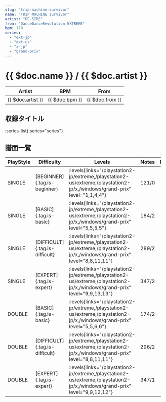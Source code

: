 ```yaml
---
slug: "trip-machine-survivor"
name: "TRIP MACHINE survivor"
artist: "DE-SIRE"
from: "DanceDanceRevolution EXTREME"
bpm: 170
series:
  - "ext-jp"
  - "ext-us"
  - "x-jp"
  - "grand-prix"
---
```


# {{ $doc.name }} / {{ $doc.artist }}

|Artist|BPM|From|
|------|---|----|
|{{ $doc.artist }}|{{ $doc.bpm }}|{{ $doc.from }}|

## 収録タイトル

:series-list{:series="series"}

## 譜面一覧

|PlayStyle|Difficulty|Levels|Notes|Movie|
|---------|----------|------|-----|-----|
|SINGLE|[BEGINNER]{.tag.is-beginner}| :levels{links="/playstation2-jp/extreme,/playstation2-us/extreme,/playstation2-jp/x,/windows/grand-prix" level="1,1,4,4"}|121/0||
|SINGLE|[BASIC]{.tag.is-basic}| :levels{links="/playstation2-jp/extreme,/playstation2-us/extreme,/playstation2-jp/x,/windows/grand-prix" level="5,5,5,5"}|184/2||
|SINGLE|[DIFFICULT]{.tag.is-difficult}| :levels{links="/playstation2-jp/extreme,/playstation2-us/extreme,/playstation2-jp/x,/windows/grand-prix" level="8,8,11,11"}|289/2||
|SINGLE|[EXPERT]{.tag.is-expert}| :levels{links="/playstation2-jp/extreme,/playstation2-us/extreme,/playstation2-jp/x,/windows/grand-prix" level="9,9,13,13"}|347/2||
|DOUBLE|[BASIC]{.tag.is-basic}| :levels{links="/playstation2-jp/extreme,/playstation2-us/extreme,/playstation2-jp/x,/windows/grand-prix" level="5,5,6,6"}|174/2||
|DOUBLE|[DIFFICULT]{.tag.is-difficult}| :levels{links="/playstation2-jp/extreme,/playstation2-us/extreme,/playstation2-jp/x,/windows/grand-prix" level="8,8,11,11"}|296/2||
|DOUBLE|[EXPERT]{.tag.is-expert}| :levels{links="/playstation2-jp/extreme,/playstation2-us/extreme,/playstation2-jp/x,/windows/grand-prix" level="9,9,12,12"}|347/1||
